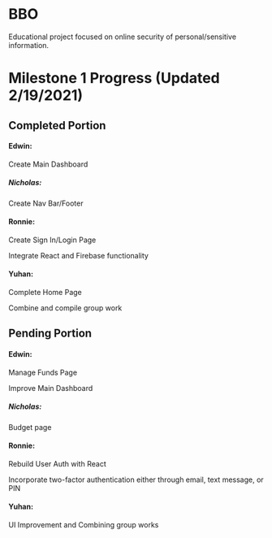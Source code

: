 # BBO
Educational project focused on online security of personal/sensitive information.

# Milestone 1 Progress (Updated 2/19/2021)

## Completed Portion

#### Edwin:
Create Main Dashboard

##### Nicholas:
Create Nav Bar/Footer

#### Ronnie:
Create Sign In/Login Page

Integrate React and Firebase functionality

#### Yuhan:
Complete Home Page

Combine and compile group work


## Pending Portion

#### Edwin:
Manage Funds Page

Improve Main Dashboard

##### Nicholas:
Budget page

#### Ronnie:
Rebuild User Auth with React

Incorporate two-factor authentication either through email, text message, or PIN

#### Yuhan:
UI Improvement and Combining group works
